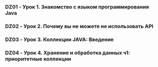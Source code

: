 ### DZ01 - Урок 1. Знакомство с языком программирования Java
### DZ02 - Урок 2. Почему вы не можете не использовать API
### DZ03 - Урок 3. Коллекции JAVA: Введение
### DZ04 - Урок 4. Хранение и обработка данных ч1: приоритетные коллекции